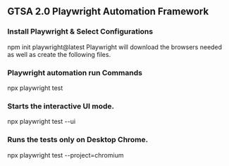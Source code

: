 <h2>GTSA 2.0 Playwright Automation Framework</h2>

<h3>Install Playwright & Select Configurations</h3>
<p></p>npm init playwright@latest
Playwright will download the browsers needed as well as create the following files.
</p>

<h3>Playwright automation run Commands</h3>
npx playwright test

<h3>Starts the interactive UI mode.</h3>
npx playwright test --ui

<h3>Runs the tests only on Desktop Chrome.</h3>
npx playwright test --project=chromium

